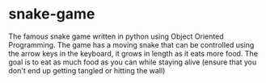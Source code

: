 # snake-game
The famous snake game written in python using Object Oriented Programming. The game has a moving snake that can be controlled using the arrow keys in the keyboard, it grows in length as it eats more food. The goal is to eat as much food as you can while staying alive (ensure that you don't end up getting tangled or hitting the wall)
